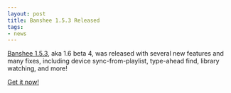 ```yaml
---
layout: post
title: Banshee 1.5.3 Released
tags:
- news
---
```


[Banshee 1.5.3](/download/archives/1.5.3/), aka 1.6 beta 4, was released with several new features and many fixes, including device sync-from-playlist, type-ahead find, library watching, and more!

[Get it now!](/download)
